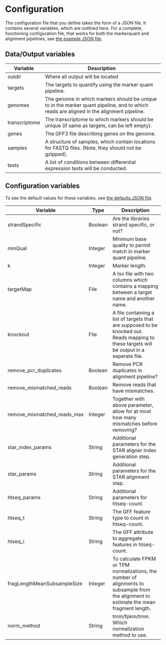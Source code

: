 # Configuration

The configuration file that you define takes the form of a JSON file.
It contains several variables, which are outlined here.
For a complete, functioning configuration file, that works for both the markerquant and alignment pipelines, see [the example JSON file](https://github.com/thiesgehrmann/markerQuant/blob/master/testData/config.json).
 

## Data/Output variables

|Variable|Description|
|--------|-----------|
|outdir|Where all output will be located|
|targets|The targets to quantify using the marker quant pipeline.|
|genomes|The genome in which markers should be unique to in the marker quant pipeline, and to which reads are aligned in the alignment pipeline.|
|transcriptome|The transcriptome to which markers should be unique (if same as targets, can be left empty).|
|genes|The GFF3 file describing genes on the genome.|
|samples|A structure of samples, which contain locations for FASTQ files. (Note, they should not be gzipped).|
|tests| A list of conditions between differential expression tests will be conducted.| 

## Configuration variables

To see the default values for these variables, see [the defaults.JSON file](https://github.com/thiesgehrmann/markerQuant/blob/master/pipeline_components/defaults.json).

|Variable|Type|Description|
|--------|----|-----------|
|strandSpecific|Boolean|Are the libraries strand specific, or not?|
|minQual|Integer|Minimum base quality to permit match in marker quant pipeline.|
|k|Integer|Marker length.|
|targetMap|File|A tsv file with two columns which contains a mapping between a target name and another name.|
|knockout|File|A file containing a list of targets that are supposed to be knocked out. Reads mapping to these targets will be output in a seperate file.|
|remove_pcr_duplicates|Boolean|Remove PCR duplicates in alignment pipeline?|
|remove_mismatched_reads|Boolean|Remove reads that have mismatches.|
|remove_mismatched_reads_max|Integer|Together with above parameter, allow for at most how many mismatches before removing?|
|star_index_params|String|Additional parameters for the STAR aligner index generation step.|
|star_params|String|Additional parameters for the STAR alignment step.|
|htseq_params|String|Additional parameters for htseq-count.|
|htseq_t|String|The GFF feature type to count in htseq-count.|
|htseq_i|String|The GFF attribute to aggregate features in htseq-count.|
|fragLengthMeanSubsampleSize|Integer|To calculate FPKM or TPM normalizations, the number of  alignments to subsample from the alignment to estimate the mean fragment length.|
|norm_method|String|tmm/fpkm/tmm. Which normalization method to use.|  

